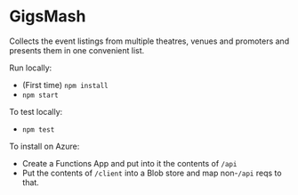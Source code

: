 # GigsMash

Collects the event listings from multiple theatres, venues and promoters and presents them in one convenient list.

Run locally:

* (First time) `npm install`
* `npm start` 

To test locally:
* `npm test`

To install on Azure:

* Create a Functions App and put into it the contents of `/api`
* Put the contents of `/client` into a Blob store and map non-`/api` reqs to that.

